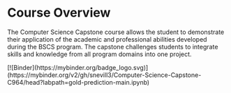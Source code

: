 <h1>Course Overview</h1>
<p>
The Computer Science Capstone course allows the student to demonstrate their application of the academic and professional abilities developed during the BSCS program. 
The capstone challenges students to integrate skills and knowledge from all program domains into one project.
</p>
[![Binder](https://mybinder.org/badge_logo.svg)](https://mybinder.org/v2/gh/snevill3/Computer-Science-Capstone-C964/head?labpath=gold-prediction-main.ipynb)
